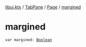 [libui.ktx](../../index.md) / [TabPane](../index.md) / [Page](index.md) / [margined](./margined.md)

# margined

`var margined: `[`Boolean`](https://kotlinlang.org/api/latest/jvm/stdlib/kotlin/-boolean/index.html)